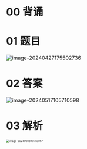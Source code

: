 # 00 背诵





# 01 题目

![image-20240427175502736](https://cvp.oss-cn-shanghai.aliyuncs.com/picgo/202404271755797.png)



# 02 答案

![image-20240517105710598](https://cvp.oss-cn-shanghai.aliyuncs.com/picgo/202405171057654.png)



# 03 解析

<img src="https://cvp.oss-cn-shanghai.aliyuncs.com/picgo/202406031651399.png" alt="image-20240603165113067" style="zoom: 50%;" />
